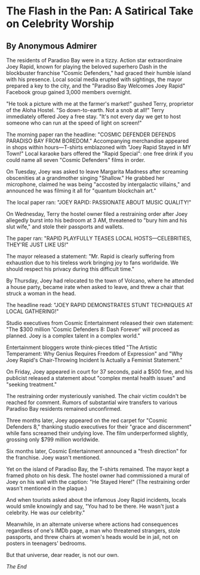 # The Flash in the Pan: A Satirical Take on Celebrity Worship

## By Anonymous Admirer

The residents of Paradiso Bay were in a tizzy. Action star extraordinaire Joey Rapid, known for playing the beloved superhero Dash in the blockbuster franchise "Cosmic Defenders," had graced their humble island with his presence. Local social media erupted with sightings, the mayor prepared a key to the city, and the "Paradiso Bay Welcomes Joey Rapid" Facebook group gained 3,000 members overnight.

"He took a picture with me at the farmer's market!" gushed Terry, proprietor of the Aloha Hostel. "So down-to-earth. Not a snob at all!" Terry immediately offered Joey a free stay. "It's not every day we get to host someone who can run at the speed of light on screen!"

The morning paper ran the headline: "COSMIC DEFENDER DEFENDS PARADISO BAY FROM BOREDOM." Accompanying merchandise appeared in shops within hours—T-shirts emblazoned with "Joey Rapid Stayed in MY Town!" Local karaoke bars offered the "Rapid Special": one free drink if you could name all seven "Cosmic Defenders" films in order.

On Tuesday, Joey was asked to leave Margarita Madness after screaming obscenities at a grandmother singing "Shallow." He grabbed her microphone, claimed he was being "accosted by intergalactic villains," and announced he was filming it all for "quantum blockchain art."

The local paper ran: "JOEY RAPID: PASSIONATE ABOUT MUSIC QUALITY!"

On Wednesday, Terry the hostel owner filed a restraining order after Joey allegedly burst into his bedroom at 3 AM, threatened to "bury him and his slut wife," and stole their passports and wallets.

The paper ran: "RAPID PLAYFULLY TEASES LOCAL HOSTS—CELEBRITIES, THEY'RE JUST LIKE US!"

The mayor released a statement: "Mr. Rapid is clearly suffering from exhaustion due to his tireless work bringing joy to fans worldwide. We should respect his privacy during this difficult time."

By Thursday, Joey had relocated to the town of Volcano, where he attended a house party, became irate when asked to leave, and threw a chair that struck a woman in the head.

The headline read: "JOEY RAPID DEMONSTRATES STUNT TECHNIQUES AT LOCAL GATHERING!"

Studio executives from Cosmic Entertainment released their own statement: "The $300 million 'Cosmic Defenders 8: Dash Forever' will proceed as planned. Joey is a complex talent in a complex world."

Entertainment bloggers wrote think-pieces titled "The Artistic Temperament: Why Genius Requires Freedom of Expression" and "Why Joey Rapid's Chair-Throwing Incident Is Actually a Feminist Statement."

On Friday, Joey appeared in court for 37 seconds, paid a $500 fine, and his publicist released a statement about "complex mental health issues" and "seeking treatment." 

The restraining order mysteriously vanished. The chair victim couldn't be reached for comment. Rumors of substantial wire transfers to various Paradiso Bay residents remained unconfirmed.

Three months later, Joey appeared on the red carpet for "Cosmic Defenders 8," thanking studio executives for their "grace and discernment" while fans screamed their undying love. The film underperformed slightly, grossing only $799 million worldwide.

Six months later, Cosmic Entertainment announced a "fresh direction" for the franchise. Joey wasn't mentioned.

Yet on the island of Paradiso Bay, the T-shirts remained. The mayor kept a framed photo on his desk. The hostel owner had commissioned a mural of Joey on his wall with the caption: "He Stayed Here!" (The restraining order wasn't mentioned in the plaque.)

And when tourists asked about the infamous Joey Rapid incidents, locals would smile knowingly and say, "You had to be there. He wasn't just a celebrity. He was *our* celebrity."

Meanwhile, in an alternate universe where actions had consequences regardless of one's IMDb page, a man who threatened strangers, stole passports, and threw chairs at women's heads would be in jail, not on posters in teenagers' bedrooms.

But that universe, dear reader, is not our own.

*The End*